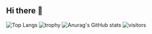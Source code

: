 ## Hi there 👋

<!--
**ytzeng2000/ytzeng2000** is a ✨ _special_ ✨ repository because its `README.md` (this file) appears on your GitHub profile.

Here are some ideas to get you started:

- 🔭 I’m currently working on ...
- 🌱 I’m currently learning ...
- 👯 I’m looking to collaborate on ...
- 🤔 I’m looking for help with ...
- 💬 Ask me about ...
- 📫 How to reach me: ...
- 😄 Pronouns: ...
- ⚡ Fun fact: ...
-->


![Top Langs](https://github-readme-stats.vercel.app/api/top-langs/?username=ytzeng2000)
![trophy](https://github-profile-trophy.vercel.app/?username=ytzeng2000)
![Anurag's GitHub stats](https://github-readme-stats.vercel.app/api?username=ytzeng2000)
![visitors](https://visitor-badge.glitch.me/badge?page_id=ytzeng2000&left_color=green&right_color=red)
